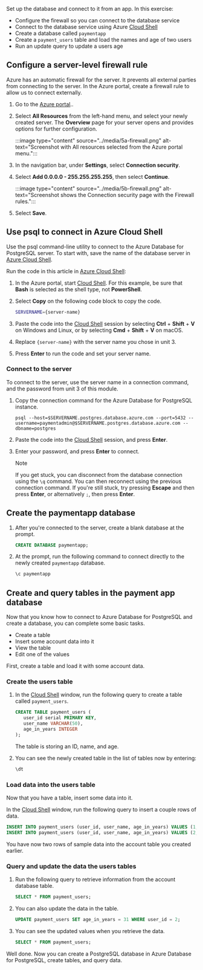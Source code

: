 Set up the database and connect to it from an app. In this exercise:

* Configure the firewall so you can connect to the database service
* Connect to the database service using Azure [Cloud Shell](https://shell.azure.com/)
* Create a database called `paymentapp`
* Create a `payment_users` table and load the names and age of two users
* Run an update query to update a users age

## Configure a server-level firewall rule

Azure has an automatic firewall for the server. It prevents all external parties from connecting to the server. In the Azure portal, create a firewall rule to allow us to connect externally.

1. Go to the [Azure portal](https://portal.azure.com)..

1. Select **All Resources** from the left-hand menu, and select your newly created server. The **Overview** page for your server opens and provides options for further configuration.

    :::image type="content" source="../media/5a-firewall.png" alt-text="Screenshot with All resources selected from the Azure portal menu.":::

1. In the navigation bar, under **Settings**, select **Connection security**.

1. Select **Add 0.0.0.0 - 255.255.255.255**, then select **Continue**.

    :::image type="content" source="../media/5b-firewall.png" alt-text="Screenshot shows the Connection security page with the Firewall rules.":::

1. Select **Save**.

## Use psql to connect in Azure Cloud Shell

Use the psql command-line utility to connect to the Azure Database for PostgreSQL server. To start with, save the name of the database server in  [Azure Cloud Shell](https://shell.azure.com/).

Run the code in this article in [Azure Cloud Shell](https://shell.azure.com/):

1. In the Azure portal, start [Cloud Shell](https://shell.azure.com/). For this example, be sure that **Bash** is selected as the shell type, not **PowerShell**.

1. Select **Copy** on the following code block to copy the code.

    ```bash
    SERVERNAME={server-name}
    ```

1. Paste the code into the [Cloud Shell](https://shell.azure.com/) session by selecting **Ctrl** + **Shift** + **V** on Windows and Linux, or by selecting **Cmd** + **Shift** + **V** on macOS.

1. Replace `{server-name}` with the server name you chose in unit 3.

1. Press **Enter** to run the code and set your server name.

### Connect to the server

To connect to the server, use the server name in a connection command, and the password from unit 3 of this module.

1. Copy the connection command for the Azure Database for PostgreSQL instance.

    ```psql
    psql --host=$SERVERNAME.postgres.database.azure.com --port=5432 --username=paymentadmin@$SERVERNAME.postgres.database.azure.com --dbname=postgres
    ```

1. Paste the code into the [Cloud Shell](https://shell.azure.com/) session, and press **Enter**.

1. Enter your password, and press **Enter** to connect.

    > [!NOTE]
    > If you get stuck, you can disconnect from the database connection using the `\q` command. You can then reconnect using the previous connection command. If you're still stuck, try pressing **Escape** and then press **Enter**, or alternatively `;`, then press **Enter**.

## Create the paymentapp database

1. After you're connected to the server, create a blank database at the prompt.

    ```sql
    CREATE DATABASE paymentapp;
    ```

1. At the prompt, run the following command to connect directly to the newly created `paymentapp` database.

    ```sql
    \c paymentapp
    ```

## Create and query tables in the payment app database

Now that you know how to connect to Azure Database for PostgreSQL and create a database, you can complete some basic tasks.

* Create a table
* Insert some account data into it
* View the table
* Edit one of the values

First, create a table and load it with some account data.

### Create the users table

1. In the [Cloud Shell](https://shell.azure.com/) window, run the following query to create a table called `payment_users`.

    ```sql
    CREATE TABLE payment_users (
       user_id serial PRIMARY KEY,
       user_name VARCHAR(50),
       age_in_years INTEGER
    );
    ```

    The table is storing an ID, name, and age.

1. You can see the newly created table in the list of tables now by entering:

    ```sql
    \dt
    ```

### Load data into the users table

Now that you have a table, insert some data into it.

In the [Cloud Shell](https://shell.azure.com/) window, run the following query to insert a couple rows of data.

```sql
INSERT INTO payment_users (user_id, user_name, age_in_years) VALUES (1, 'John', 45);
INSERT INTO payment_users (user_id, user_name, age_in_years) VALUES (2, 'Lauren', 32);
```

You have now two rows of sample data into the account table you created earlier.

### Query and update the data the users tables

1. Run the following query to retrieve information from the account database table.

    ```sql
    SELECT * FROM payment_users;
    ```

1. You can also update the data in the table.

    ```sql
    UPDATE payment_users SET age_in_years = 31 WHERE user_id = 2;
    ```

1. You can see the updated values when you retrieve the data.

    ```sql
    SELECT * FROM payment_users;
    ```

Well done. Now you can create a PostgreSQL database in Azure Database for PostgreSQL, create tables, and query data.
